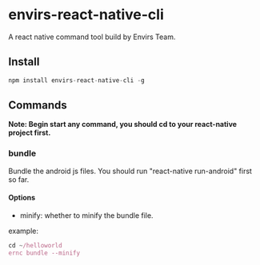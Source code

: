 # envirs-react-native-cli

A react native command tool build by Envirs Team.

## Install

```javascript
npm install envirs-react-native-cli -g
```

## Commands

**Note: Begin start any command, you should cd to your react-native project first.**

### bundle

Bundle the android js files.  You should run "react-native run-android" first so far.

#### Options

+ minify: whether to minify the bundle file.

example:

```javascript
cd ~/helloworld
ernc bundle --minify
```